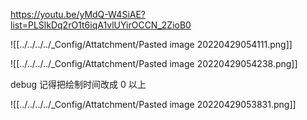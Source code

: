https://youtu.be/yMdQ-W4SiAE?list=PLSlkDq2rO1t6iqA1vlUYirOCCN_2ZioB0




![[../../../../_Config/Attatchment/Pasted image 20220429054111.png]]

![[../../../../_Config/Attatchment/Pasted image 20220429054238.png]]

debug 记得把绘制时间改成 0 以上



![[../../../../_Config/Attatchment/Pasted image 20220429053831.png]]
